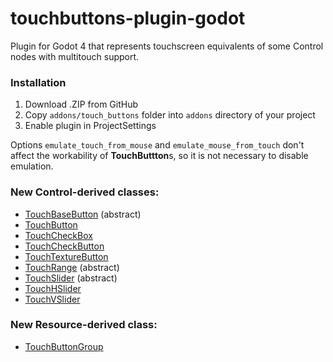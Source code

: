 # touchbuttons-plugin-godot

Plugin for Godot 4 that represents touchscreen equivalents of some Control nodes with multitouch support.

### Installation
1. Download .ZIP from GitHub
2. Copy `addons/touch_buttons` folder into `addons` directory of your project
3. Enable plugin in ProjectSettings

Options `emulate_touch_from_mouse` and `emulate_mouse_from_touch` don't affect the workability of **TouchButtton**s, so it is not necessary to disable emulation.

### New Control-derived classes:
- [TouchBaseButton](./docs/touch_base_button.md) (abstract)
- [TouchButton](./docs/touch_button.md)
- [TouchCheckBox](./docs/touch_check_box.md)
- [TouchCheckButton](./docs/touch_check_box.md)
- [TouchTextureButton](./docs/touch_check_box.md)
- [TouchRange](./docs/touch_range.md) (abstract)
- [TouchSlider](./docs/touch_slider.md) (abstract)
- [TouchHSlider](./docs/touch_h_slider.md)
- [TouchVSlider](./docs/touch_v_slider.md)


### New Resource-derived class:
- [TouchButtonGroup](./docs/touch_button_group.md)
